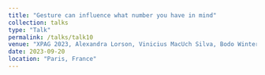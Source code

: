 ```yaml
---
title: "Gesture can influence what number you have in mind"
collection: talks
type: "Talk"
permalink: /talks/talk10
venue: "XPAG 2023, Alexandra Lorson, Vinicius MacUch Silva, Bodo Winter, Christopher Hart"
date: 2023-09-20
location: "Paris, France"
---
```

